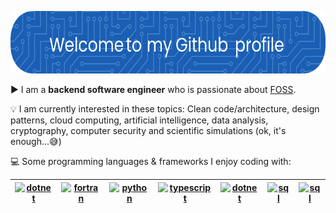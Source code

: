 <div align="center">
  
[<img src="./github-header-image.png" alt="header" height = 100 width = 700 />](https://dotnet.microsoft.com/en-us/)

</div>

▶ I am a **backend software engineer** who is passionate about [FOSS](https://en.wikipedia.org/wiki/Free_and_open-source_software). 
  
💡 I am currently interested in these topics: Clean code/architecture, design patterns, cloud computing, artificial intelligence, data analysis, cryptography, computer security and scientific simulations (ok, it's enough...😅)

💻 Some programming languages & frameworks I enjoy coding with:  
  
<div align="center">
 
| [<img src="https://upload.wikimedia.org/wikipedia/commons/7/7d/Microsoft_.NET_logo.svg" alt="dotnet" height = 50 width = 50 />](https://dotnet.microsoft.com/en-us/) | [<img src="https://upload.wikimedia.org/wikipedia/commons/b/b8/Fortran_logo.svg" alt="fortran" height = 50 width = 50 />](https://fortran-lang.org/) | [<img src="https://upload.wikimedia.org/wikipedia/commons/c/c3/Python-logo-notext.svg" alt="python" height = 50 width = 50 />](https://python.org/)  | [<img src="https://upload.wikimedia.org/wikipedia/commons/4/4c/Typescript_logo_2020.svg" alt="typescript" height = 50 width = 50 />](https://www.typescriptlang.org/)  | [<img src="https://upload.wikimedia.org/wikipedia/commons/a/a7/React-icon.svg" alt="dotnet" height = 50 width = 50 />](https://react.dev/)  | [<img src="https://upload.wikimedia.org/wikipedia/commons/8/87/Sql_data_base_with_logo.png" alt="sql" height = 50 width = 100/>](https://en.wikipedia.org/wiki/SQL)  | [<img src="https://upload.wikimedia.org/wikipedia/commons/4/4b/Bash_Logo_Colored.svg" alt="sql" height = 50 width = 50/>](https://en.wikipedia.org/wiki/Bash_(Unix_shell))  |
|---|---|---|---|---|---|---|

</div>




